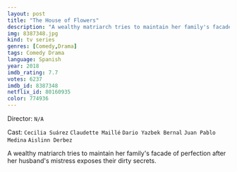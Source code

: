 ```yaml
---
layout: post
title: "The House of Flowers"
description: "A wealthy matriarch tries to maintain her family's facade of perfection after her husband's mistress exposes their dirty secrets..."
img: 8387348.jpg
kind: tv series
genres: [Comedy,Drama]
tags: Comedy Drama 
language: Spanish
year: 2018
imdb_rating: 7.7
votes: 6237
imdb_id: 8387348
netflix_id: 80160935
color: 774936
---
```

Director: `N/A`  

Cast: `Cecilia Suárez` `Claudette Maillé` `Dario Yazbek Bernal` `Juan Pablo Medina` `Aislinn Derbez` 

A wealthy matriarch tries to maintain her family's facade of perfection after her husband's mistress exposes their dirty secrets.